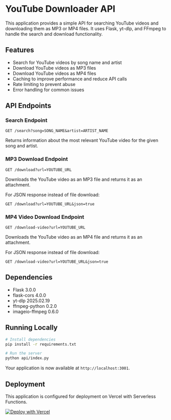 # YouTube Downloader API

This application provides a simple API for searching YouTube videos and downloading them as MP3 or MP4 files. It uses Flask, yt-dlp, and FFmpeg to handle the search and download functionality.

## Features

- Search for YouTube videos by song name and artist
- Download YouTube videos as MP3 files
- Download YouTube videos as MP4 files
- Caching to improve performance and reduce API calls
- Rate limiting to prevent abuse
- Error handling for common issues

## API Endpoints

### Search Endpoint

```
GET /search?song=SONG_NAME&artist=ARTIST_NAME
```

Returns information about the most relevant YouTube video for the given song and artist.

### MP3 Download Endpoint

```
GET /download?url=YOUTUBE_URL
```

Downloads the YouTube video as an MP3 file and returns it as an attachment.

For JSON response instead of file download:

```
GET /download?url=YOUTUBE_URL&json=true
```

### MP4 Video Download Endpoint

```
GET /download-video?url=YOUTUBE_URL
```

Downloads the YouTube video as an MP4 file and returns it as an attachment.

For JSON response instead of file download:

```
GET /download-video?url=YOUTUBE_URL&json=true
```

## Dependencies

- Flask 3.0.0
- flask-cors 4.0.0
- yt-dlp 2025.02.19
- ffmpeg-python 0.2.0
- imageio-ffmpeg 0.6.0

## Running Locally

```bash
# Install dependencies
pip install -r requirements.txt

# Run the server
python api/index.py
```

Your application is now available at `http://localhost:3001`.

## Deployment

This application is configured for deployment on Vercel with Serverless Functions.

[![Deploy with Vercel](https://vercel.com/button)](https://vercel.com/new/clone?repository-url=https%3A%2F%2Fgithub.com%2Fkaaaaraaaan%2Fytdlp)
